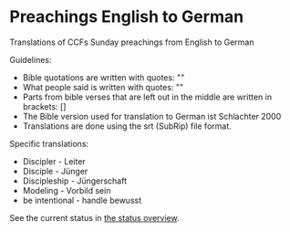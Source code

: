 # Preachings English to German
Translations of CCFs Sunday preachings from English to German

Guidelines:
* Bible quotations are written with quotes: ""
* What people said is written with quotes: ""
* Parts from bible verses that are left out in the middle are written in brackets: []
* The Bible version used for translation to German ist Schlachter 2000
* Translations are done using the srt (SubRip) file format.

Specific translations:
* Discipler - Leiter
* Disciple - Jünger
* Discipleship - Jüngerschaft
* Modeling - Vorbild sein
* be intentional - handle bewusst

See the current status in [the status overview](Status.md).